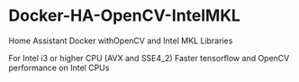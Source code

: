 # Docker-HA-OpenCV-IntelMKL
Home Assistant Docker withOpenCV and Intel MKL Libraries


For Intel i3 or higher CPU (AVX and SSE4_2)
Faster tensorflow and OpenCV performance on Intel CPUs
